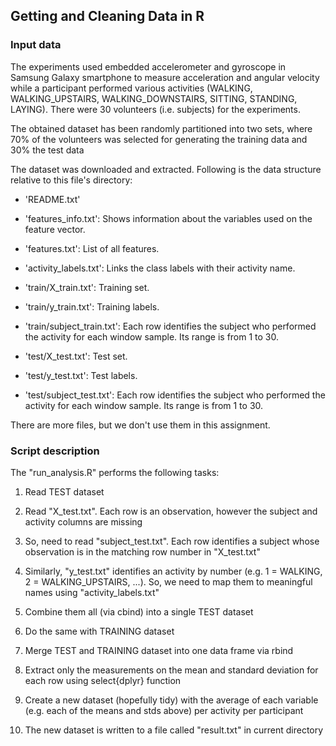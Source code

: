 ## Getting and Cleaning Data in R

### Input data
The experiments used embedded accelerometer and gyroscope in Samsung Galaxy smartphone to measure acceleration and angular velocity while a participant performed various activities 
(WALKING, WALKING_UPSTAIRS, WALKING_DOWNSTAIRS, SITTING, STANDING, LAYING). There were 30 volunteers (i.e. subjects) for the experiments.

The obtained dataset has been randomly partitioned into two sets, where 70% of the volunteers was selected for generating the training data
and 30% the test data

The dataset was downloaded and extracted. Following is the data structure relative to this file's directory:

- 'README.txt'

- 'features_info.txt': Shows information about the variables used on the feature vector.

- 'features.txt': List of all features.

- 'activity_labels.txt': Links the class labels with their activity name.


- 'train/X_train.txt': Training set.

- 'train/y_train.txt': Training labels.

- 'train/subject_train.txt': Each row identifies the subject who performed the activity for each window sample. Its range is from 1 to 30. 


- 'test/X_test.txt': Test set.

- 'test/y_test.txt': Test labels.

- 'test/subject_test.txt': Each row identifies the subject who performed the activity for each window sample. Its range is from 1 to 30. 


There are more files, but we don't use them in this assignment.


### Script description

The "run_analysis.R" performs the following tasks:

1. Read TEST dataset

  1. Read "X_test.txt". Each row is an observation, however the subject and activity columns are missing
  
  2. So, need to read "subject_test.txt". Each row identifies a subject whose observation is in the matching row number in "X_test.txt"
  
  3. Similarly, "y_test.txt" identifies an activity by number (e.g. 1 = WALKING, 2 = WALKING_UPSTAIRS, ...). So, we need to map them to meaningful names using "activity_labels.txt"
  
  4. Combine them all (via cbind) into a single TEST dataset
  
2. Do the same with TRAINING dataset

3. Merge TEST and TRAINING dataset into one data frame via rbind

4. Extract only the measurements on the mean and standard deviation for each row using select{dplyr} function

5. Create a new dataset (hopefully tidy) with the average of each variable (e.g. each of the means and stds above) per activity per participant

6. The new dataset is written to a file called "result.txt" in current directory




